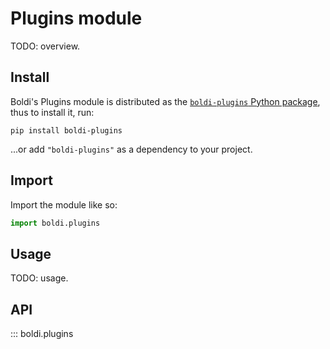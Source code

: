 # Plugins module

TODO: overview.

## Install

Boldi's Plugins module is distributed as the
[`boldi-plugins` Python package](https://pypi.org/project/boldi-plugin/),
thus to install it, run:

```shell
pip install boldi-plugins
```

...or add `"boldi-plugins"` as a dependency to your project.

## Import

Import the module like so:

```py
import boldi.plugins
```

## Usage

TODO: usage.

## API

::: boldi.plugins
